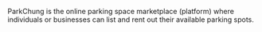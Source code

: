 ParkChung is the online parking space marketplace (platform) where individuals or businesses can list and rent out their available parking spots.
